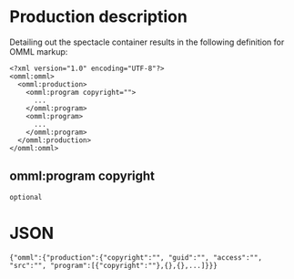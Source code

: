 # Production description

Detailing out the spectacle container results in the following definition for OMML markup:

```
<?xml version="1.0" encoding="UTF-8"?>
<omml:omml>
  <omml:production>
    <omml:program copyright="">
      ...
    </omml:program>
    <omml:program>
      ...
    </omml:program>    
  </omml:production>
</omml:omml>
```

## omml:program copyright
```optional```


# JSON

```
{"omml":{"production":{"copyright":"", "guid":"", "access":"", "src":"", "program":[{"copyright":""},{},{},...]}}}
```


